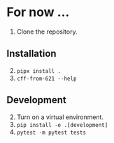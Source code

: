 # For now …

1. Clone the repository.

## Installation

2. `pipx install .`
3. `cff-from-621 --help`

## Development

2. Turn on a virtual environment.
3. `pip install -e .[development]`
4. `pytest -m pytest tests`
